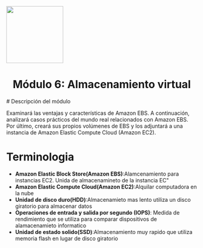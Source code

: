 <p align="left">
  <img src="https://semanadelcannabis.cayetano.edu.pe/assets/img/logo-upch.png" width="150">
  <h1 align="center">Módulo 6: Almacenamiento virtual</h1>
</p>
# Descripción del módulo

Examinará las ventajas y características de Amazon EBS. A continuación, analizará casos prácticos del mundo real relacionados con Amazon EBS. Por último, creará sus propios volúmenes de EBS y los adjuntará a una instancia de Amazon Elastic Compute Cloud (Amazon EC2).

# Terminologia
- **Amazon Elastic Block Store(Amazon EBS)**:Alamcenamiento para instancias EC2. Unida de almacenamineto de la instancia EC"
- **Amazon Elastic Compute Cloud(Amazon EC2)**:Alquilar computadora en la nube
- **Unidad de disco duro(HDD)**:Almacenamieto mas lento utiliza un disco giratorio para almacenar datos
- **Operaciones de entrada y salida por segundo (IOPS)**: Medida de rendimiento que se utiliza para comparar dispositivos de alamacenamieto informatico
- **Unidad de estado solido(SSD)**:Almacenamiento muy rapido que utiliza memoria flash en lugar de disco giratorio



